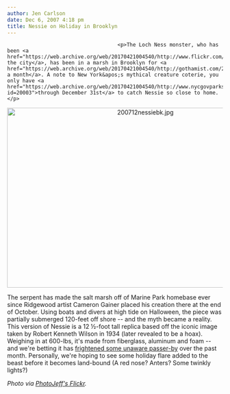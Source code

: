 ```yaml
---
author: Jen Carlson
date: Dec 6, 2007 4:18 pm
title: Nessie on Holiday in Brooklyn
---
```


	
										<p>The Loch Ness monster, who has been <a href="https://web.archive.org/web/20170421004540/http://www.flickr.com/photos/lunapark/704779754">tagging the city</a>, has been in a marsh in Brooklyn for <a href="https://web.archive.org/web/20170421004540/http://gothamist.com/2007/11/05/extra_extra_688.php">over a month</a>. A note to New York&apos;s mythical creature coterie, you only have <a href="https://web.archive.org/web/20170421004540/http://www.nycgovparks.org/sub_newsroom/media_advisories/media_advisories.php?id=20003">through December 31st</a> to catch Nessie so close to home. </p>

<center><img alt="200712nessiebk.jpg" src="https://web.archive.org/web/20170421004540im_/http://gothamist.com/attachments/arts_jen/200712nessiebk.jpg" width="630" height="420"></center>

<p>The serpent has made the salt marsh off of Marine Park homebase ever since Ridgewood artist Cameron Gainer placed his creation there at the end of October. Using boats and divers at high tide on Halloween, the piece was partially submerged 120-feet off shore -- and the myth became a reality. This version of Nessie is a 12 &#xBD;-foot tall replica based off the iconic image taken by Robert Kenneth Wilson in 1934 (later revealed to be a hoax). Weighing in at 600-lbs, it&apos;s made from fiberglass, aluminum and foam -- and we&apos;re betting it has <a href="https://web.archive.org/web/20170421004540/http://www.newsday.com/services/newspaper/printedition/sunday/news/ny-nydiar255475658nov25,0,4413796.story">frightened some unaware passer-by</a> over the past month. Personally, we&apos;re hoping to see some holiday flare added to the beast before it becomes land-bound (A red nose? Anters? Some twinkly lights?)</p>

<p><em>Photo via <a href="https://web.archive.org/web/20170421004540/http://www.flickr.com/photos/61123283@N00/1861889731">PhotoJeff&apos;s Flickr</a>.</em></p>					
										
									
				
